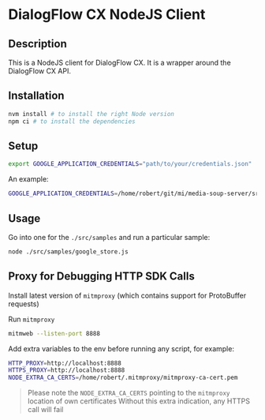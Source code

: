 # DialogFlow CX NodeJS Client

## Description

This is a NodeJS client for DialogFlow CX. It is a wrapper around the DialogFlow CX API.

## Installation

```bash
nvm install # to install the right Node version
npm ci # to install the dependencies
```

## Setup

```bash
export GOOGLE_APPLICATION_CREDENTIALS="path/to/your/credentials.json"
```

An example:
```bash
GOOGLE_APPLICATION_CREDENTIALS=/home/robert/git/mi/media-soup-server/src/secrets/api-project-604594715070-4fb96b0571e1.json
```

## Usage

Go into one for the `./src/samples` and run a particular sample:

```bash
node ./src/samples/google_store.js
```

## Proxy for Debugging HTTP SDK Calls

Install latest version of `mitmproxy` (which contains support for ProtoBuffer requests)

Run `mitmproxy`
```bash
mitmweb --listen-port 8888
```

Add extra variables to the env before running any script, for example:
```bash
HTTP_PROXY=http://localhost:8888
HTTPS_PROXY=http://localhost:8888
NODE_EXTRA_CA_CERTS=/home/robert/.mitmproxy/mitmproxy-ca-cert.pem
```

> Please note the `NODE_EXTRA_CA_CERTS` pointing to the `mitmproxy` location of own certificates
> Without this extra indication, any HTTPS call will fail
